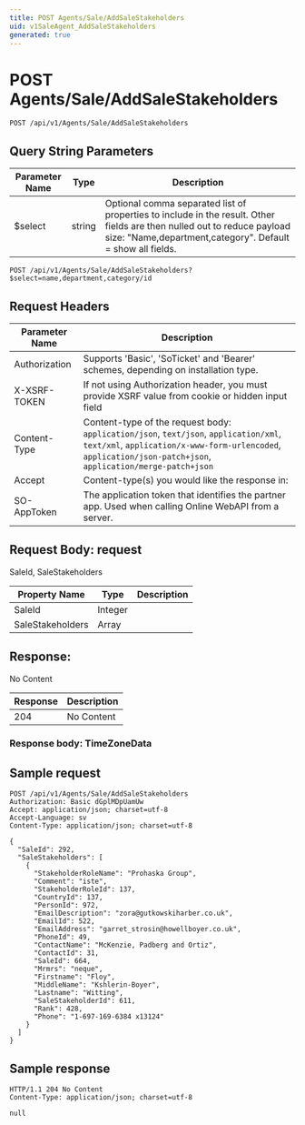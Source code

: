```yaml
---
title: POST Agents/Sale/AddSaleStakeholders
uid: v1SaleAgent_AddSaleStakeholders
generated: true
---
```


# POST Agents/Sale/AddSaleStakeholders

```http
POST /api/v1/Agents/Sale/AddSaleStakeholders
```









## Query String Parameters

| Parameter Name | Type |  Description |
|----------------|------|--------------|
| $select | string |  Optional comma separated list of properties to include in the result. Other fields are then nulled out to reduce payload size: "Name,department,category". Default = show all fields. |

```http
POST /api/v1/Agents/Sale/AddSaleStakeholders?$select=name,department,category/id
```


## Request Headers

| Parameter Name | Description |
|----------------|-------------|
| Authorization  | Supports 'Basic', 'SoTicket' and 'Bearer' schemes, depending on installation type. |
| X-XSRF-TOKEN   | If not using Authorization header, you must provide XSRF value from cookie or hidden input field |
| Content-Type | Content-type of the request body: `application/json`, `text/json`, `application/xml`, `text/xml`, `application/x-www-form-urlencoded`, `application/json-patch+json`, `application/merge-patch+json` |
| Accept         | Content-type(s) you would like the response in:  |
| SO-AppToken | The application token that identifies the partner app. Used when calling Online WebAPI from a server. |

## Request Body: request 

SaleId, SaleStakeholders 

| Property Name | Type |  Description |
|----------------|------|--------------|
| SaleId | Integer |  |
| SaleStakeholders | Array |  |

## Response:

No Content

| Response | Description |
|----------------|-------------|
| 204 | No Content |

### Response body: TimeZoneData


## Sample request

```http!
POST /api/v1/Agents/Sale/AddSaleStakeholders
Authorization: Basic dGplMDpUamUw
Accept: application/json; charset=utf-8
Accept-Language: sv
Content-Type: application/json; charset=utf-8

{
  "SaleId": 292,
  "SaleStakeholders": [
    {
      "StakeholderRoleName": "Prohaska Group",
      "Comment": "iste",
      "StakeholderRoleId": 137,
      "CountryId": 137,
      "PersonId": 972,
      "EmailDescription": "zora@gutkowskiharber.co.uk",
      "EmailId": 522,
      "EmailAddress": "garret_strosin@howellboyer.co.uk",
      "PhoneId": 49,
      "ContactName": "McKenzie, Padberg and Ortiz",
      "ContactId": 31,
      "SaleId": 664,
      "Mrmrs": "neque",
      "Firstname": "Floy",
      "MiddleName": "Kshlerin-Boyer",
      "Lastname": "Witting",
      "SaleStakeholderId": 611,
      "Rank": 428,
      "Phone": "1-697-169-6384 x13124"
    }
  ]
}
```

## Sample response

```http_
HTTP/1.1 204 No Content
Content-Type: application/json; charset=utf-8

null
```